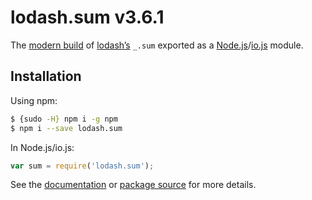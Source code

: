 # lodash.sum v3.6.1

The [modern build](https://github.com/lodash/lodash/wiki/Build-Differences) of [lodash’s](https://lodash.com/) `_.sum` exported as a [Node.js](http://nodejs.org/)/[io.js](https://iojs.org/) module.

## Installation

Using npm:

```bash
$ {sudo -H} npm i -g npm
$ npm i --save lodash.sum
```

In Node.js/io.js:

```js
var sum = require('lodash.sum');
```

See the [documentation](https://lodash.com/docs#sum) or [package source](https://github.com/lodash/lodash/blob/3.6.1-npm-packages/lodash.sum) for more details.
